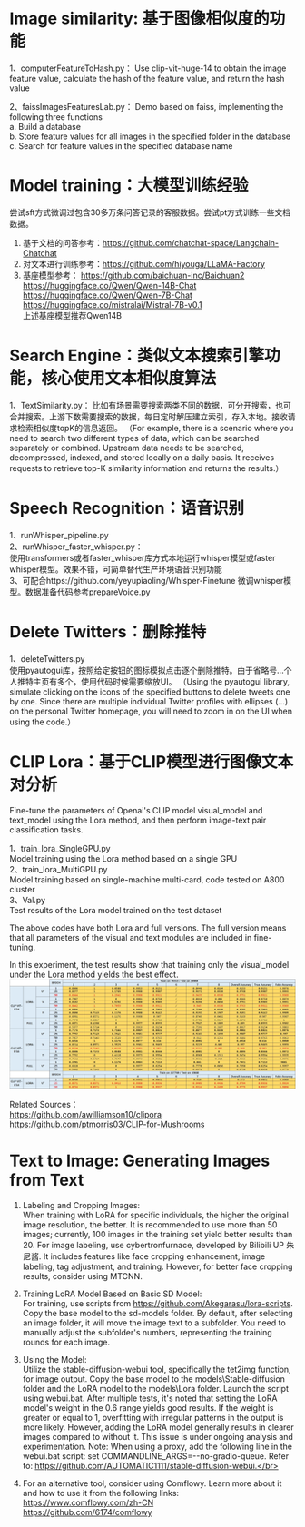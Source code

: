 # **Image similarity: 基于图像相似度的功能**
1、computerFeatureToHash.py：
Use clip-vit-huge-14 to obtain the image feature value, calculate the hash of the feature value, and return the hash value

2、faissImagesFeaturesLab.py：
Demo based on faiss, implementing the following three functions<br>
a. Build a database<br>
b. Store feature values for all images in the specified folder in the database<br>
c. Search for feature values in the specified database name

# **Model training：大模型训练经验**
尝试sft方式微调过包含30多万条问答记录的客服数据。尝试pt方式训练一些文档数据。
1. 基于文档的问答参考：https://github.com/chatchat-space/Langchain-Chatchat
2. 对文本进行训练参考：https://github.com/hiyouga/LLaMA-Factory
3. 基座模型参考：
https://github.com/baichuan-inc/Baichuan2<br>
https://huggingface.co/Qwen/Qwen-14B-Chat<br>
https://huggingface.co/Qwen/Qwen-7B-Chat<br>
https://huggingface.co/mistralai/Mistral-7B-v0.1<br>
上述基座模型推荐Qwen14B

# **Search Engine：类似文本搜索引擎功能，核心使用文本相似度算法**
1、TextSimilarity.py：
比如有场景需要搜索两类不同的数据，可分开搜索，也可合并搜索。上游下数需要搜索的数据，每日定时解压建立索引，存入本地。接收请求检索相似度topK的信息返回。
（For example, there is a scenario where you need to search two different types of data, which can be searched separately or combined. Upstream data needs to be searched, decompressed, indexed, and stored locally on a daily basis. It receives requests to retrieve top-K similarity information and returns the results.）

# **Speech Recognition：语音识别**
1、runWhisper_pipeline.py<br>
2、runWhisper_faster_whisper.py：<br>
使用transformers或者faster_whisper库方式本地运行whisper模型或faster whisper模型。效果不错，可简单替代生产环境语音识别功能<br>
3、可配合https://github.com/yeyupiaoling/Whisper-Finetune 微调whisper模型。数据准备代码参考prepareVoice.py

# **Delete Twitters：删除推特**
1、deleteTwitters.py<br>
使用pyautogui库，按照给定按钮的图标模拟点击逐个删除推特。由于省略号...个人推特主页有多个，使用代码时候需要缩放UI。
（Using the pyautogui library, simulate clicking on the icons of the specified buttons to delete tweets one by one. Since there are multiple individual Twitter profiles with ellipses (...) on the personal Twitter homepage, you will need to zoom in on the UI when using the code.）

# **CLIP Lora：基于CLIP模型进行图像文本对分析**
Fine-tune the parameters of Openai's CLIP model visual_model and text_model using the Lora method, and then perform image-text pair classification tasks.<br>

1、train_lora_SingleGPU.py<br>
Model training using the Lora method based on a single GPU<br>
2、train_lora_MultiGPU.py<br>
Model training based on single-machine multi-card, code tested on A800 cluster<br>
3、Val.py<br>
Test results of the Lora model trained on the test dataset<br>

The above codes have both Lora and full versions. The full version means that all parameters of the visual and text modules are included in fine-tuning. 

In this experiment, the test results show that training only the visual_model under the Lora method yields the best effect.<br>
![TestResults](https://github.com/reilxlx/development-data-archive/blob/main/CLIP/Data/CLIPTestData.jpg)

Related Sources：<br>
https://github.com/awilliamson10/clipora<br>
https://github.com/ptmorris03/CLIP-for-Mushrooms<br>

# **Text to Image: Generating Images from Text**
1. Labeling and Cropping Images:</br>
When training with LoRA for specific individuals, the higher the original image resolution, the better. It is recommended to use more than 50 images; currently, 100 images in the training set yield better results than 20. For image labeling, use cybertronfurnace, developed by Bilibili UP 朱尼酱. It includes features like face cropping enhancement, image labeling, tag adjustment, and training. However, for better face cropping results, consider using MTCNN.</br>

2. Training LoRA Model Based on Basic SD Model:</br>
For training, use scripts from https://github.com/Akegarasu/lora-scripts. Copy the base model to the sd-models folder. By default, after selecting an image folder, it will move the image text to a subfolder. You need to manually adjust the subfolder's numbers, representing the training rounds for each image.</br>

3. Using the Model:</br>
Utilize the stable-diffusion-webui tool, specifically the tet2img function, for image output. Copy the base model to the models\Stable-diffusion folder and the LoRA model to the models\Lora folder. Launch the script using webui.bat. After multiple tests, it's noted that setting the LoRA model's weight in the 0.6 range yields good results. If the weight is greater or equal to 1, overfitting with irregular patterns in the output is more likely. However, adding the LoRA model generally results in clearer images compared to without it. This issue is under ongoing analysis and experimentation. Note: When using a proxy, add the following line in the webui.bat script: set COMMANDLINE_ARGS=--no-gradio-queue. Refer to: https://github.com/AUTOMATIC1111/stable-diffusion-webui.</br>

4. For an alternative tool, consider using Comflowy. Learn more about it and how to use it from the following links:</br>
https://www.comflowy.com/zh-CN</br>
https://github.com/6174/comflowy</br>
